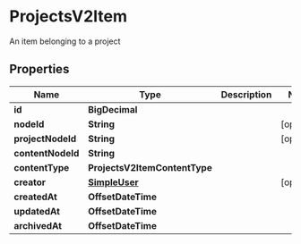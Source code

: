 

# ProjectsV2Item

An item belonging to a project

## Properties

| Name | Type | Description | Notes |
|------------ | ------------- | ------------- | -------------|
|**id** | **BigDecimal** |  |  |
|**nodeId** | **String** |  |  [optional] |
|**projectNodeId** | **String** |  |  [optional] |
|**contentNodeId** | **String** |  |  |
|**contentType** | **ProjectsV2ItemContentType** |  |  |
|**creator** | [**SimpleUser**](SimpleUser.md) |  |  [optional] |
|**createdAt** | **OffsetDateTime** |  |  |
|**updatedAt** | **OffsetDateTime** |  |  |
|**archivedAt** | **OffsetDateTime** |  |  |




